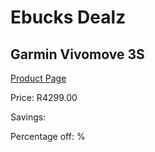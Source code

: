 
# Ebucks Dealz
## Garmin Vivomove 3S
[Product Page](https://www.ebucks.com/web/shop/productSelected.do?prodId=985261878&catId=872270976)

Price: R4299.00

Savings: 

Percentage off: %
	